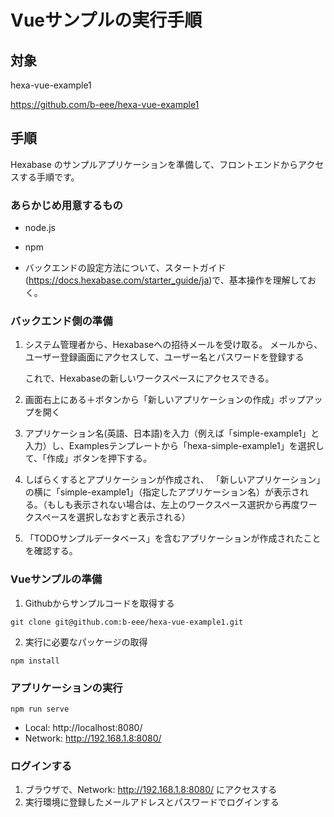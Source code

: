 # Vueサンプルの実行手順


## 対象

hexa-vue-example1

https://github.com/b-eee/hexa-vue-example1



## 手順

Hexabase のサンプルアプリケーションを準備して、フロントエンドからアクセスする手順です。


### あらかじめ用意するもの

- node.js
- npm

- バックエンドの設定方法について、スタートガイド(https://docs.hexabase.com/starter_guide/ja)で、基本操作を理解しておく。


### バックエンド側の準備

1. システム管理者から、Hexabaseへの招待メールを受け取る。
   メールから、ユーザー登録画面にアクセスして、ユーザー名とパスワードを登録する

   これで、Hexabaseの新しいワークスペースにアクセスできる。

2. 画面右上にある＋ボタンから「新しいアプリケーションの作成」ポップアップを開く

3. アプリケーション名(英語、日本語)を入力（例えば「simple-example1」と入力）し、Examplesテンプレートから「hexa-simple-example1」を選択して、「作成」ボタンを押下する。

4. しばらくするとアプリケーションが作成され、 「新しいアプリケーション」の横に「simple-example1」（指定したアプリケーション名）が表示される。（もしも表示されない場合は、左上のワークスペース選択から再度ワークスペースを選択しなおすと表示される）

5. 「TODOサンプルデータベース」を含むアプリケーションが作成されたことを確認する。



### Vueサンプルの準備

1. Githubからサンプルコードを取得する

```
git clone git@github.com:b-eee/hexa-vue-example1.git
```

2. 実行に必要なパッケージの取得

```
npm install
```

### アプリケーションの実行

```
npm run serve
```

- Local:   http://localhost:8080/
- Network: http://192.168.1.8:8080/



### ログインする

1. ブラウザで、Network: http://192.168.1.8:8080/ にアクセスする
2. 実行環境に登録したメールアドレスとパスワードでログインする

